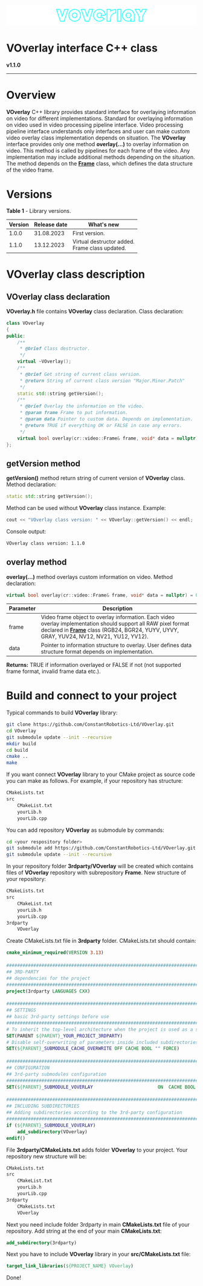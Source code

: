 ![frame_logo](_static/voverlay_web_logo.png)

# **VOverlay interface C++ class**

**v1.1.0**

------



# Overview

**VOverlay** C++ library provides standard interface for overlaying information on video for different implementations. Standard for overlaying information on video used in video processing pipeline interface. Video processing pipeline interface understands only interfaces and user can make custom video overlay class implementation depends on situation. The **VOverlay** interface provides only one method **overlay(...)** to overlay information on video. This method is called by pipelines for each frame of the video. Any implementation may include additional methods depending on the situation. The method depends on the [**Frame**](https://github.com/ConstantRobotics-Ltd/Frame) class, which defines the data structure of the video frame.



# Versions

**Table 1** - Library versions.

| Version | Release date | What's new     |
| ------- | ------------ | -------------- |
| 1.0.0   | 31.08.2023   | First version. |
| 1.1.0   | 13.12.2023   | Virtual destructor added.<br /> Frame class updated. |



# VOverlay class description



## VOverlay class declaration

**VOverlay.h** file contains **VOverlay** class declaration. Class declaration:

```cpp
class VOverlay
{
public:
    /**
     * @brief Class destructor.
     */
    virtual ~VOverlay();
    /**
     * @brief Get string of current class version.
     * @return String of current class version "Major.Minor.Patch"
     */
    static std::string getVersion();
    /**
     * @brief Overlay the information on the video.
     * @param frame Frame to put information.
     * @param data Pointer to custom data. Depends on implementation.
     * @return TRUE if everything OK or FALSE in case any errors.
     */
    virtual bool overlay(cr::video::Frame& frame, void* data = nullptr) = 0;
};
```



## getVersion method

**getVersion()** method return string of current version of **VOverlay** class. Method declaration:

```cpp
static std::string getVersion();
```

Method can be used without **VOverlay** class instance. Example:

```cpp
cout << "VOverlay class version: " << VOverlay::getVersion() << endl;
```

Console output:

```bash
VOverlay class version: 1.1.0
```



## overlay method

**overlay(...)** method overlays custom information on video. Method declaration:

```cpp
virtual bool overlay(cr::video::Frame& frame, void* data = nullptr) = 0;
```

| Parameter | Description                                                  |
| --------- | ------------------------------------------------------------ |
| frame     | Video frame object to overlay information. Each video overlay implementation should support all RAW pixel format declared in [**Frame**](https://github.com/ConstantRobotics-Ltd/Frame) class (RGB24, BGR24, YUYV, UYVY, GRAY, YUV24, NV12, NV21, YU12, YV12). |
| data      | Pointer to information structure to overlay. User defines data structure format depends on implementation. |

**Returns:** TRUE if information overlayed or FALSE if not (not supported frame format, invalid frame data etc.).



# Build and connect to your project

Typical commands to build **VOverlay** library:

```bash
git clone https://github.com/ConstantRobotics-Ltd/VOverlay.git
cd VOverlay
git submodule update --init --recursive
mkdir build
cd build
cmake ..
make
```

If you want connect **VOverlay** library to your CMake project as source code you can make as follows. For example, if your repository has structure:

```bash
CMakeLists.txt
src
    CMakeList.txt
    yourLib.h
    yourLib.cpp
```

You can add repository **VOverlay** as submodule by commands:

```bash
cd <your respository folder>
git submodule add https://github.com/ConstantRobotics-Ltd/VOverlay.git 3rdparty/VOverlay
git submodule update --init --recursive
```

In your repository folder **3rdparty/VOverlay** will be created which contains files of **VOverlay** repository with subrepository **Frame**. New structure of your repository:

```bash
CMakeLists.txt
src
    CMakeList.txt
    yourLib.h
    yourLib.cpp
3rdparty
    VOverlay
```

Create CMakeLists.txt file in **3rdparty** folder. CMakeLists.txt should contain:

```cmake
cmake_minimum_required(VERSION 3.13)

################################################################################
## 3RD-PARTY
## dependencies for the project
################################################################################
project(3rdparty LANGUAGES CXX)

################################################################################
## SETTINGS
## basic 3rd-party settings before use
################################################################################
# To inherit the top-level architecture when the project is used as a submodule.
SET(PARENT ${PARENT}_YOUR_PROJECT_3RDPARTY)
# Disable self-overwriting of parameters inside included subdirectories.
SET(${PARENT}_SUBMODULE_CACHE_OVERWRITE OFF CACHE BOOL "" FORCE)

################################################################################
## CONFIGURATION
## 3rd-party submodules configuration
################################################################################
SET(${PARENT}_SUBMODULE_VOVERLAY                        ON  CACHE BOOL "" FORCE)

################################################################################
## INCLUDING SUBDIRECTORIES
## Adding subdirectories according to the 3rd-party configuration
################################################################################
if (${PARENT}_SUBMODULE_VOVERLAY)
    add_subdirectory(VOverlay)
endif()
```

File **3rdparty/CMakeLists.txt** adds folder **VOverlay** to your project. Your repository new structure will be:

```bash
CMakeLists.txt
src
    CMakeList.txt
    yourLib.h
    yourLib.cpp
3rdparty
    CMakeLists.txt
    VOverlay
```

Next you need include folder 3rdparty in main **CMakeLists.txt** file of your repository. Add string at the end of your main **CMakeLists.txt**:

```cmake
add_subdirectory(3rdparty)
```

Next you have to include **VOverlay** library in your **src/CMakeLists.txt** file:

```cmake
target_link_libraries(${PROJECT_NAME} VOverlay)
```

Done!

